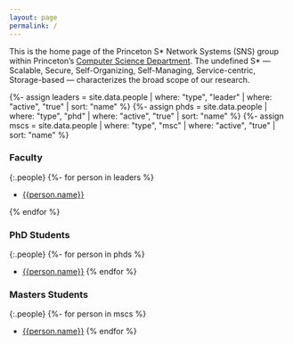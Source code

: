 ```yaml
---
layout: page
permalink: /
---
```


This is the home page of the Princeton S\* Network Systems (SNS) group within
Princeton’s [Computer Science Department](http://www.cs.princeton.edu/). The
undefined S\* — Scalable, Secure, Self-Organizing, Self-Managing,
Service-centric, Storage-based — characterizes the broad scope of our research.


{%- assign leaders = site.data.people | where: "type", "leader" | where: "active", "true" | sort: "name" %}
{%- assign phds = site.data.people | where: "type", "phd" | where: "active", "true" | sort: "name" %}
{%- assign mscs = site.data.people | where: "type", "msc" | where: "active", "true" | sort: "name" %}

### Faculty

{:.people}
  {%- for person in leaders %}

  * [{{person.name}}]({{person.url}})

  {% endfor %}

### PhD Students

{:.people}
  {%- for person in phds %}
  * [{{person.name}}]({{person.url}})
  {% endfor %}

### Masters Students

{:.people}
  {%- for person in mscs %}
  * [{{person.name}}]({{person.url}})
  {% endfor %}


